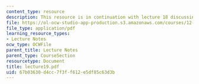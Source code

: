 ```yaml
---
content_type: resource
description: This resource is in continuation with lecture 18 discussing plates.
file: https://ol-ocw-studio-app-production.s3.amazonaws.com/courses/12-520-geodynamics-fall-2006/67b03630d4cc7f3ff612e5df85c63d3b_lecture19.pdf
file_type: application/pdf
learning_resource_types:
- Lecture Notes
ocw_type: OCWFile
parent_title: Lecture Notes
parent_type: CourseSection
resourcetype: Document
title: lecture19.pdf
uid: 67b03630-d4cc-7f3f-f612-e5df85c63d3b
---
```

